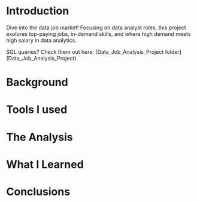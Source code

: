 # Introduction
Dive into the data job market! Focusing on data analyst roles, this project explores top-paying jobs, in-demand skills, and where high demand meets high salary in data analytics.

SQL queries? Check them out here: [Data_Job_Analysis_Project folder] (Data_Job_Analysis_Project)

# Background

# Tools I used

# The Analysis

# What I Learned

# Conclusions